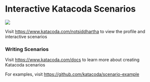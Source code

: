 # Interactive Katacoda Scenarios

[![](http://shields.katacoda.com/katacoda/notsiddhartha/count.svg)](https://www.katacoda.com/notsiddhartha "Get your profile on Katacoda.com")

Visit https://www.katacoda.com/notsiddhartha to view the profile and interactive scenarios

### Writing Scenarios
Visit https://www.katacoda.com/docs to learn more about creating Katacoda scenarios

For examples, visit https://github.com/katacoda/scenario-example
